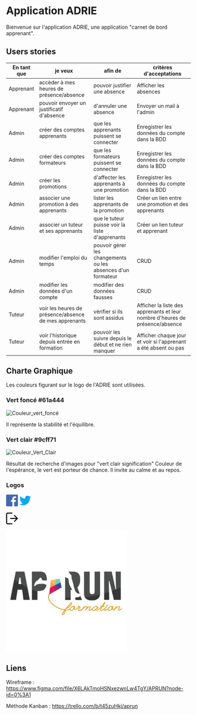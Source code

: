 # Application ADRIE

Bienvenue sur l'application ADRIE, une application "carnet de bord apprenant". 

## Users stories 

| En tant que  |  je veux | afin de | critères d'acceptations |
|--|--|--|---------|
|Apprenant | accèder à mes heures de présence/absence | pouvoir justifier une absence | Afficher les absences | 
|Apprenant|pouvoir envoyer un justificatif d'absence | d'annuler une absence | Envoyer un mail à l'admin |
|Admin|créer des comptes apprenants | que les apprenants puissent se connecter | Enregistrer les données du compte dans la BDD | 
|Admin|créer des comptes formateurs | que les formateurs puissent se connecter | Enregistrer les données du compte dans la BDD |
|Admin|créer les promotions | d'affecter les apprenants à une promotion | Enregistrer les données du compte dans la BDD |
|Admin|associer une promotion à des apprenants|lister les apprenants de la promotion|Créer un lien entre une promotion et des apprenants  | 
|Admin|associer un tuteur et ses apprenants | que le tuteur puisse voir la liste d'apprenants|Créer un lien tuteur et apprenant|
|Admin|modifier l'emploi du temps|pouvoir gérer les changements ou les absences d'un formateur | CRUD |
|Admin|modifier les données d'un compte|modifier des données fausses|CRUD|
| Tuteur |voir les heures de présence/absence de mes apprenants | vérifier si ils sont assidus| Afficher la liste des apprenants et leur nombre d'heures de présence/absence|
|Tuteur|voir l'historique depuis entrée en formation | pouvoir les suivre depuis le début et ne rien manquer | Afficher chaque jour et voir si l'apprenant a été absent ou pas| 

## Charte Graphique 

Les couleurs figurant sur le logo de l'ADRIE sont utilisées. 

### Vert foncé  #61a444

![Couleur_vert_foncé](ressources/charte_graphique/vert_foncé.png)

Il représente la stabilité et l'équilibre.

### Vert clair #9cff71

![Couleur_Vert_Clair](ressources/charte_graphique/vert_clair.png)

Résultat de recherche d'images pour "vert clair signification"
Couleur de l'espérance, le vert est porteur de chance. Il invite au calme et au repos.



### Logos 

![logo_facebook](ressources/charte_graphique/facebook.png) ![logo_twitter](ressources/charte_graphique/twitter.png)

![deconnexion](ressources/charte_graphique/logout.png)

![logo_aprun](ressources/charte_graphique/logo_aprun.jpg)


## Liens 


Wireframe : https://www.figma.com/file/X6LAkTmoHSNxezwnLw4TgY/APRUN?node-id=0%3A1

Méthode Kanban : https://trello.com/b/t45zuHkj/aprun

